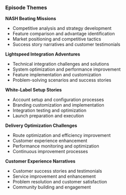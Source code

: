 ### Episode Themes
**NASH Beating Missions**
- Competitive analysis and strategy development
- Feature comparison and advantage identification
- Market positioning and competitive tactics
- Success story narratives and customer testimonials

**Lightspeed Integration Adventures**
- Technical integration challenges and solutions
- System optimization and performance improvement
- Feature implementation and customization
- Problem-solving scenarios and success stories

**White-Label Setup Stories**
- Account setup and configuration processes
- Branding customization and implementation
- Integration testing and optimization
- Launch preparation and execution

**Delivery Optimization Challenges**
- Route optimization and efficiency improvement
- Customer experience enhancement
- Performance monitoring and optimization
- Continuous improvement processes

**Customer Experience Narratives**
- Customer success stories and testimonials
- Service improvement and enhancement
- Problem resolution and customer satisfaction
- Community building and engagement
